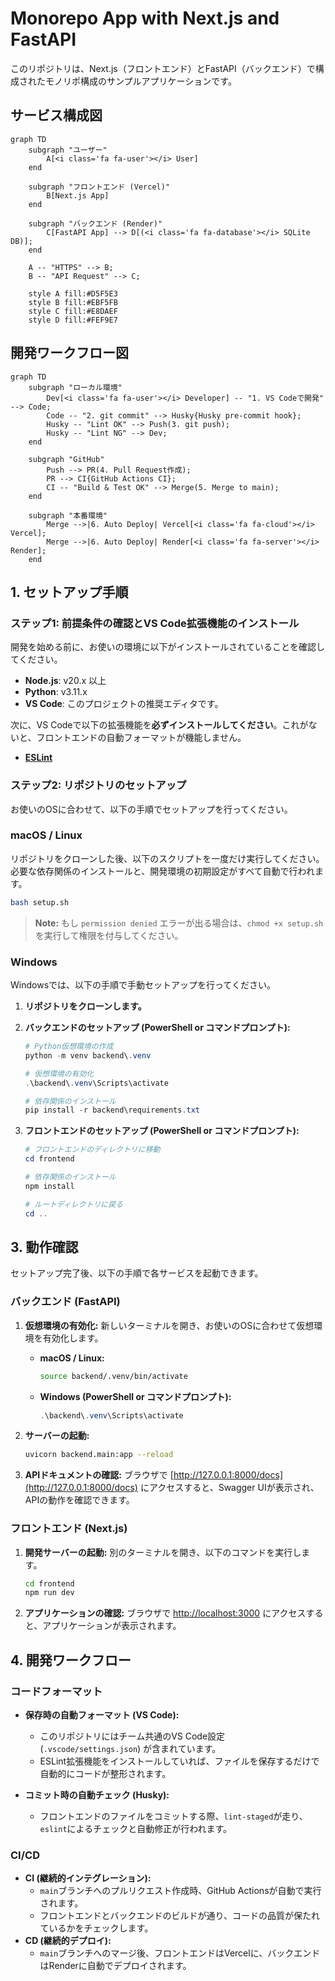 # Monorepo App with Next.js and FastAPI

このリポジトリは、Next.js（フロントエンド）とFastAPI（バックエンド）で構成されたモノリポ構成のサンプルアプリケーションです。

## サービス構成図

```mermaid
graph TD
    subgraph "ユーザー"
        A[<i class='fa fa-user'></i> User]
    end

    subgraph "フロントエンド (Vercel)"
        B[Next.js App]
    end

    subgraph "バックエンド (Render)"
        C[FastAPI App] --> D[(<i class='fa fa-database'></i> SQLite DB)];
    end

    A -- "HTTPS" --> B;
    B -- "API Request" --> C;

    style A fill:#D5F5E3
    style B fill:#EBF5FB
    style C fill:#E8DAEF
    style D fill:#FEF9E7
```

## 開発ワークフロー図

```mermaid
graph TD
    subgraph "ローカル環境"
        Dev[<i class='fa fa-user'></i> Developer] -- "1. VS Codeで開発" --> Code;
        Code -- "2. git commit" --> Husky{Husky pre-commit hook};
        Husky -- "Lint OK" --> Push(3. git push);
        Husky -- "Lint NG" --> Dev;
    end

    subgraph "GitHub"
        Push --> PR(4. Pull Request作成);
        PR --> CI{GitHub Actions CI};
        CI -- "Build & Test OK" --> Merge(5. Merge to main);
    end
    
    subgraph "本番環境"
        Merge -->|6. Auto Deploy| Vercel[<i class='fa fa-cloud'></i> Vercel];
        Merge -->|6. Auto Deploy| Render[<i class='fa fa-server'></i> Render];
    end
```

## 1. セットアップ手順

### ステップ1: 前提条件の確認とVS Code拡張機能のインストール

開発を始める前に、お使いの環境に以下がインストールされていることを確認してください。

*   **Node.js**: v20.x 以上
*   **Python**: v3.11.x
* **VS Code**: このプロジェクトの推奨エディタです。

次に、VS Codeで以下の拡張機能を**必ずインストールしてください**。これがないと、フロントエンドの自動フォーマットが機能しません。

* **[ESLint](https://marketplace.visualstudio.com/items?itemName=dbaeumer.vscode-eslint)**

### ステップ2: リポジトリのセットアップ

お使いのOSに合わせて、以下の手順でセットアップを行ってください。

### macOS / Linux

リポジトリをクローンした後、以下のスクリプトを一度だけ実行してください。
必要な依存関係のインストールと、開発環境の初期設定がすべて自動で行われます。

```bash
bash setup.sh
```
> **Note:**
> もし `permission denied` エラーが出る場合は、`chmod +x setup.sh` を実行して権限を付与してください。

### Windows

Windowsでは、以下の手順で手動セットアップを行ってください。

1.  **リポジトリをクローンします。**

2.  **バックエンドのセットアップ (PowerShell or コマンドプロンプト):**
    ```powershell
    # Python仮想環境の作成
    python -m venv backend\.venv

    # 仮想環境の有効化
    .\backend\.venv\Scripts\activate

    # 依存関係のインストール
    pip install -r backend\requirements.txt
    ```

3.  **フロントエンドのセットアップ (PowerShell or コマンドプロンプト):**
    ```powershell
    # フロントエンドのディレクトリに移動
    cd frontend

    # 依存関係のインストール
    npm install

    # ルートディレクトリに戻る
    cd ..
    ```

## 3. 動作確認

セットアップ完了後、以下の手順で各サービスを起動できます。

### バックエンド (FastAPI)

1.  **仮想環境の有効化:**
    新しいターミナルを開き、お使いのOSに合わせて仮想環境を有効化します。

    *   **macOS / Linux:**
        ```bash
        source backend/.venv/bin/activate
        ```
    *   **Windows (PowerShell or コマンドプロンプト):**
        ```powershell
        .\backend\.venv\Scripts\activate
        ```

2.  **サーバーの起動:**
    ```bash
    uvicorn backend.main:app --reload
    ```

3.  **APIドキュメントの確認:**
    ブラウザで [http://127.0.0.1:8000/docs](http://127.0.0.1:8000/docs) にアクセスすると、Swagger UIが表示され、APIの動作を確認できます。

### フロントエンド (Next.js)

1.  **開発サーバーの起動:**
    別のターミナルを開き、以下のコマンドを実行します。
    ```bash
    cd frontend
    npm run dev
    ```

2.  **アプリケーションの確認:**
    ブラウザで [http://localhost:3000](http://localhost:3000) にアクセスすると、アプリケーションが表示されます。

## 4. 開発ワークフロー

### コードフォーマット

*   **保存時の自動フォーマット (VS Code):**
    *   このリポジトリにはチーム共通のVS Code設定 (`.vscode/settings.json`) が含まれています。
    *   ESLint拡張機能をインストールしていれば、ファイルを保存するだけで自動的にコードが整形されます。

*   **コミット時の自動チェック (Husky):**
    *   フロントエンドのファイルをコミットする際、`lint-staged`が走り、`eslint`によるチェックと自動修正が行われます。

### CI/CD

*   **CI (継続的インテグレーション):**
    *   `main`ブランチへのプルリクエスト作成時、GitHub Actionsが自動で実行されます。
    *   フロントエンドとバックエンドのビルドが通り、コードの品質が保たれているかをチェックします。
*   **CD (継続的デプロイ):**
    *   `main`ブランチへのマージ後、フロントエンドはVercelに、バックエンドはRenderに自動でデプロイされます。
